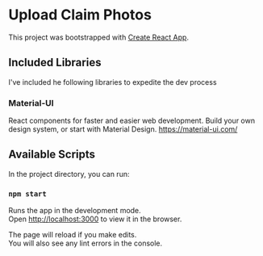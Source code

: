 # Upload Claim Photos

This project was bootstrapped with [Create React App](https://github.com/facebook/create-react-app).

## Included Libraries
I've included he following libraries to expedite the dev process

### Material-UI
React components for faster and easier web development. Build your own design system, or start with Material Design.
https://material-ui.com/

## Available Scripts

In the project directory, you can run:

### `npm start`

Runs the app in the development mode.\
Open [http://localhost:3000](http://localhost:3000) to view it in the browser.

The page will reload if you make edits.\
You will also see any lint errors in the console.